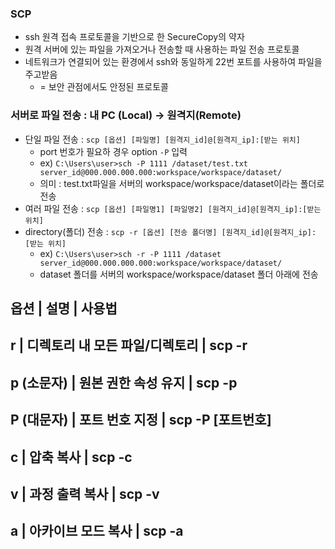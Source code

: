 ### SCP

- ssh 원격 접속 프로토콜을 기반으로 한 SecureCopy의 약자
- 원격 서버에 있는 파일을 가져오거나 전송할 때 사용하는 파일 전송 프로토콜
- 네트워크가 연결되어 있는 환경에서 ssh와 동일하게 22번 포트를 사용하여 파일을 주고받음
  - = 보안 관점에서도 안정된 프로토콜

### 서버로 파일 전송 : 내 PC (Local) -> 원격지(Remote)
- 단일 파일 전송 : `scp [옵션] [파일명] [원격지_id]@[원격지_ip]:[받는 위치]`
  - port 번호가 필요하 경우 option `-P` 입력
  - ex) `C:\Users\user>sch -P 1111 /dataset/test.txt server_id@000.000.000.000:workspace/workspace/dataset/`
  - 의미 : test.txt파일을 서버의 workspace/workspace/dataset이라는 폴더로 전송
- 여러 파일 전송 : `scp [옵션] [파일명1] [파일명2] [원격지_id]@[원격지_ip]:[받는 위치]`
- directory(폴더) 전송 : `scp -r [옵션] [전송 폴더명] [원격지_id]@[원격지_ip]:[받는 위치]`
  - ex) `C:\Users\user>sch -r -P 1111 /dataset server_id@000.000.000.000:workspace/workspace/dataset/`
  - dataset 폴더를 서버의 workspace/workspace/dataset 폴더 아래에 전송


옵션 | 설명 | 사용법
---
r	| 디렉토리 내 모든 파일/디렉토리 | scp -r
---
p (소문자) | 원본 권한 속성 유지 | scp -p
---
P (대문자)	| 포트 번호 지정 | scp -P [포트번호]
---
c	| 압축 복사 | scp -c
---
v | 과정 출력 복사 | scp -v
---
a |	아카이브 모드 복사 | scp -a
---


